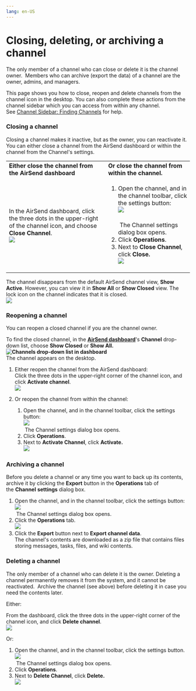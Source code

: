 ```yaml
---
lang: en-US
---
```


# Closing, deleting, or archiving a channel

The only member of a channel who can close or delete it is the channel owner.  Members who can archive (export the data) of a channel are the owner, admins, and managers.

This page shows you how to close, reopen and delete channels from the channel icon in the desktop. You can also complete these actions from the channel sidebar which you can access from within any channel. See [Channel Sidebar: Finding Channels](/#) for help.

  

### Closing a channel

Closing a channel makes it inactive, but as the owner, you can reactivate it. You can either close a channel from the AirSend dashboard or within the channel from the Channel's settings. 

<table><colgroup><col><col></colgroup><tbody><tr><td><strong>Either close the channel from the AirSend dashboard</strong></td><td><strong>Or close the channel from within the channel.</strong></td></tr><tr><td><div><p>In the AirSend dashboard, click the three dots in the upper-right of the channel icon, and choose <strong>Close Channel</strong>.<br><span><img src="../assets/channels/closing-deleting-or-archiving-a-channel/as-close-3.png"></span></p></div></td><td><div><ol><li>Open the channel, and in the channel toolbar, click the settings button:<br><span><img src="../assets/channels/closing-deleting-or-archiving-a-channel/as-settings-button.png"></span><br><br>&nbsp;The Channel settings dialog box opens.</li><li>Click <strong>Operations</strong>.</li><li>Next to&nbsp;<strong>Close Channel</strong>, click<strong> Close.<br><span><img src="../assets/channels/closing-deleting-or-archiving-a-channel/as-operations-close.png"></span><br></strong></li></ol></div></td></tr></tbody></table>

The channel disappears from the default AirSend channel view, **Show Active**. However, you can view it in **Show All** or **Show Closed** view. The lock icon on the channel indicates that it is closed.  
![](../assets/channels/closing-deleting-or-archiving-a-channel/as-close-channel.png)

  

### Reopening a channel

You can reopen a closed channel if you are the channel owner.

To find the closed channel, in the **[AirSend dashboard](/using-airsend/airsend-dashboard)**'s **Channel** drop-down list, choose **Show Closed** or **Show All.   
![Channels drop-down list in dashboard](../assets/channels/closing-deleting-or-archiving-a-channel/channels-drop-down-list-in-dashboard.png)**   
The channel appears on the desktop.  
  

1.  Either reopen the channel from the AirSend dashboard:   
    Click the three dots in the upper-right corner of the channel icon, and click **Activate channel**.  
    ![](../assets/channels/closing-deleting-or-archiving-a-channel/as-activate-1.png)  
      
    
2.  Or reopen the channel from within the channel:
    1.  Open the channel, and in the channel toolbar, click the settings button:  
        ![](../assets/channels/closing-deleting-or-archiving-a-channel/as-settings-button.png)  
         The Channel settings dialog box opens.
    2.  Click **Operations**.
    3.  Next to **Activate Channel**, click **Activate.  
        ![](../assets/channels/closing-deleting-or-archiving-a-channel/as-re-open.png)**

### Archiving a channel

Before you delete a channel or any time you want to back up its contents, archive it by clicking the **Export** button in the **Operations** tab of the **Channel** **settings** dialog box.

1.  Open the channel, and in the channel toolbar, click the settings button:  
    ![](../assets/channels/closing-deleting-or-archiving-a-channel/as-settings-button.png)  
     The Channel settings dialog box opens.
2.  Click the **Operations** tab.  
    ![](../assets/channels/closing-deleting-or-archiving-a-channel/as-exportcontents.png)
3.  Click the **Export** button next to **Export channel data**.  
    The channel's contents are downloaded as a zip file that contains files storing messages, tasks, files, and wiki contents.

### Deleting a channel

The only member of a channel who can delete it is the owner. Deleting a channel permanently removes it from the system, and it cannot be reactivated.  Archive the channel (see above) before deleting it in case you need the contents later.

Either:

From the dashboard, click the three dots in the upper-right corner of the channel icon, and click **Delete channel**.  
![](../assets/channels/closing-deleting-or-archiving-a-channel/as-delete-2.png)

Or:

1.  Open the channel, and in the channel toolbar, click the settings button.  
    ![](../assets/channels/closing-deleting-or-archiving-a-channel/as-settings-button.png)  
     The Channel settings dialog box opens.
2.  Click **Operations**.
3.  Next to **Delete Channel**, click **Delete.  
    ![](../assets/channels/closing-deleting-or-archiving-a-channel/as-delete-ch.png)**